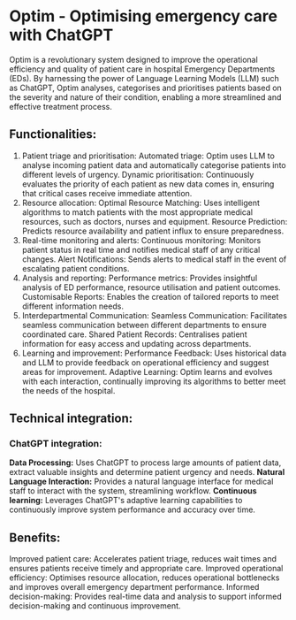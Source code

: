 # Optim - Optimising emergency care with ChatGPT

Optim is a revolutionary system designed to improve the operational efficiency and quality of patient care in hospital
Emergency Departments (EDs). By harnessing the power of Language Learning Models (LLM) such as ChatGPT, Optim analyses,
categorises and prioritises patients based on the severity and nature of their condition, enabling a more streamlined
and effective treatment process.

## Functionalities:

1. Patient triage and prioritisation:
   Automated triage: Optim uses LLM to analyse incoming patient data and automatically categorise patients into
   different levels of urgency.
   Dynamic prioritisation: Continuously evaluates the priority of each patient as new data comes in, ensuring that
   critical cases receive immediate attention.
2. Resource allocation:
   Optimal Resource Matching: Uses intelligent algorithms to match patients with the most appropriate medical resources,
   such as doctors, nurses and equipment.
   Resource Prediction: Predicts resource availability and patient influx to ensure preparedness.
3. Real-time monitoring and alerts:
   Continuous monitoring: Monitors patient status in real time and notifies medical staff of any critical changes.
   Alert Notifications: Sends alerts to medical staff in the event of escalating patient conditions.
4. Analysis and reporting:
   Performance metrics: Provides insightful analysis of ED performance, resource utilisation and patient outcomes.
   Customisable Reports: Enables the creation of tailored reports to meet different information needs.
5. Interdepartmental Communication:
   Seamless Communication: Facilitates seamless communication between different departments to ensure coordinated care.
   Shared Patient Records: Centralises patient information for easy access and updating across departments.
6. Learning and improvement:
   Performance Feedback: Uses historical data and LLM to provide feedback on operational efficiency and suggest areas
   for improvement.
   Adaptive Learning: Optim learns and evolves with each interaction, continually improving its algorithms to better
   meet the needs of the hospital.

## Technical integration:

### ChatGPT integration:

**Data Processing:** Uses ChatGPT to process large amounts of patient data, extract valuable insights and determine
patient urgency and needs.
**Natural Language Interaction:** Provides a natural language interface for medical staff to interact with the system,
streamlining workflow.
**Continuous learning:** Leverages ChatGPT's adaptive learning capabilities to continuously improve system performance
and accuracy over time.

## Benefits:

Improved patient care: Accelerates patient triage, reduces wait times and ensures patients receive timely and
appropriate care.
Improved operational efficiency: Optimises resource allocation, reduces operational bottlenecks and improves overall
emergency department performance.
Informed decision-making: Provides real-time data and analysis to support informed decision-making and continuous
improvement.